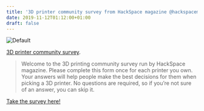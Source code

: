 ```yaml
---
title: '3D printer community survey from HackSpace magazine @hackspacemag'
date: 2019-11-12T01:12:00+01:00
draft: false
---
```


![Default](https://cdn-blog.adafruit.com/uploads/2019/11/default.jpg)

[3D printer community survey](https://hsmag.cc/3dsurvey).

> Welcome to the 3D printing community survey run by HackSpace magazine. Please complete this form once for each printer you own. Your answers will help people make the best decisions for them when picking a 3D printer. No questions are required, so if you’re not sure of an answer, you can skip it.

[Take the survey here!](https://hsmag.cc/3dsurvey)